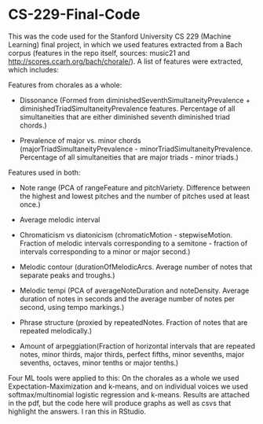 # CS-229-Final-Code
This was the code used for the Stanford University CS 229 (Machine Learning) final project, in which we used features extracted from a Bach corpus (features in the repo itself, sources: music21 and http://scores.ccarh.org/bach/chorale/).
A list of features were extracted, which includes:

Features from chorales as a whole:
-	Dissonance (Formed from diminishedSeventhSimultaneityPrevalence + diminishedTriadSimultaneityPrevalence features. Percentage of all simultaneities that are either diminished seventh diminished triad chords.)

-	Prevalence of major vs. minor chords (majorTriadSimultaneityPrevalence - minorTriadSimultaneityPrevalence. Percentage of all simultaneities that are major triads - minor triads.)

Features used in both:
-	Note range (PCA of rangeFeature and pitchVariety. Difference between the highest and lowest pitches and the number of pitches used at least once.)

-	Average melodic interval

-	Chromaticism vs diatonicism (chromaticMotion - stepwiseMotion. Fraction of melodic intervals corresponding to a semitone - fraction of intervals corresponding to a minor or major second.)

-	Melodic contour (durationOfMelodicArcs. Average number of notes that separate peaks and troughs.)

-	Melodic tempi (PCA of averageNoteDuration and noteDensity. Average duration of notes in seconds and the average number of notes per second, using tempo markings.)

-	Phrase structure (proxied by repeatedNotes. Fraction of notes that are repeated melodically.)

-	Amount of arpeggiation(Fraction of horizontal intervals that are repeated notes, minor thirds, major thirds, perfect fifths, minor sevenths, major sevenths, octaves, minor tenths or major tenths.)

Four ML tools were applied to this: 
On the chorales as a whole we used Expectation-Maximization and k-means, and on individual voices we used softmax/multinomial logistic regression and k-means. 
Results are attached in the pdf, but the code here will produce graphs as well as csvs that highlight the answers. I ran this in RStudio.
